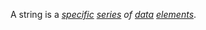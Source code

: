 A string is a *[specific](https://github.com/gcassel/Modular-Organization-Terminology/blob/master/terms/specific.md) [series](https://github.com/gcassel/Modular-Organization-Terminology/blob/master/terms/series.md) of [data](https://github.com/gcassel/Modular-Organization-Terminology/blob/master/terms/data.md) [elements](https://github.com/gcassel/Modular-Organization-Terminology/blob/master/terms/element.md)*.
